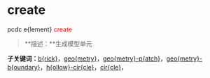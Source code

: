 # create
pcdc e{lement} <span style='color: red;'>create</span>
> **描述：**生成模型单元

**子关键词：**[b{rick}](e{lement}/create/b{rick}/)，[geo{metry}](e{lement}/create/geo{metry}/)，[geo{metry}-p{atch}](e{lement}/create/geo{metry}-p{atch}/)，[geo{metry}-b{oundary}](e{lement}/create/geo{metry}-b{oundary}/)，[h{ollow}-cir{cle}](e{lement}/create/h{ollow}-cir{cle}/)，[cir{cle}](e{lement}/create/cir{cle}/)，
